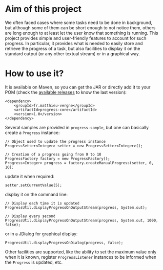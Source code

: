 # Aim of this project

We often faced cases where some tasks need to be done in background, but although some of them can be short enough to not notice them, others are long enough to at least let the user know that something is running. This project provides simple and user-friendly features to account for such progress. In particular, it provides what is needed to easily store and retrieve the progress of a task, but also facilities to display it on the standard output (or any other textual stream) or in a graphical way.

# How to use it?

It is available on Maven, so you can get the JAR or directly add it to your POM (check the [available releases](https://github.com/matthieu-vergne/Progress/releases) to know the last version):
```
<dependency>
    <groupId>fr.matthieu-vergne</groupId>
    <artifactId>progress-core</artifactId>
    <version>1.0</version>
</dependency>
```

Several samples are provided in `progress-sample`, but one can basically create a `Progress` instance:
```
// Object used to update the progress instance
ProgressSetter<Integer> setter = new ProgressSetter<Integer>();

// Creation of a progress going from 0 to 10
ProgressFactory factory = new ProgressFactory();
Progress<Integer> progress = factory.createManualProgress(setter, 0, 10);
```
update it when required:
```
setter.setCurrentValue(5);
```
display it on the command line:
```
// Display each time it is updated
ProgressUtil.displayProgressOnOutputStream(progress, System.out);

// Display every second
ProgressUtil.displayProgressOnOutputStream(progress, System.out, 1000, false);
```
or in a JDialog for graphical display:
```
ProgressUtil.displayProgressOnDialog(progress, false);
```

Other facilities are supported, like the ability to set the maximum value only when it is known, register `ProgressListener` instances to be informed when the `Progress` is updated, etc.